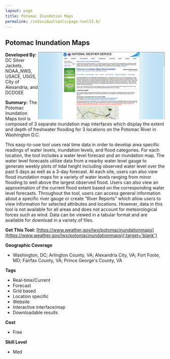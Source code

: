 ```yaml
---
layout: page
title: Potomac Inundation Maps
permalink: /individualtools/page-tool53.0/
---
```

## Potomac Inundation Maps

<img src="/images/scaled_250_400/TOOLID_53.0_ScreenCapture-1.png" style="max-height:250px;max-width:400;" align="right"/>

**Developed By:** DC Silver Jackets, NOAA_NWS, USACE, USGS, City of Alexandria, and DCDOEE

**Summary:** The Potomac Inundation Maps tool is composed of 3 separate inundation map interfaces which display the extent and depth of freshwater flooding for 3 locations on the Potomac River in Washington D.C. 

This easy-to-use tool uses real time data in order to develop area specific readings of water levels, inundation levels, and flood categories. For each location, the tool includes a water level forecast and an inundation map. The water level forecasts utilize data from a nearby water level gauge to generate weekly plots of tidal height including observed water level over the past 5 days as well as a 3-day forecast. At each site, users can also view flood inundation maps for a variety of water levels ranging from minor flooding to well above the largest observed flood. Users can also view an approximation of the current flood extent based on the corresponding water level forecasts. Throughout the tool, users can access general information about a specific river gauge or create “River Reports” which allow users to view information for selected attributes and locations. However, data in this tool is not available for all areas and does not account for meteorological forces such as wind. Data can be viewed in a tabular format and are available for download in a variety of files.  

**Get This Tool:** [https://www.weather.gov/lwx/potomacinundationmaps](https://www.weather.gov/lwx/potomacinundationmaps){:target='blank'}

**Geographic Coverage**

* Washington, DC; Arlington County, VA; Alexandria City, VA; Fort Foote, MD; Fairfax County, VA; Prince George's County, VA

**Tags**

*  Real-time/Current
*  Forecast
*  Grid based
*  Location specific
*  Website
*  Interactive interface/map
*  Downloadable results

**Cost**

* Free

**Skill Level**

* Med

